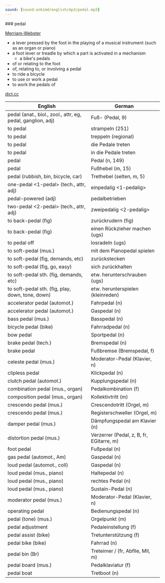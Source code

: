```yaml
---
sound: [sound:ankimd/english/mp3/pedal.mp3]
---
```


\### pedal

[Merriam-Webster](https://www.merriam-webster.com/dictionary/pedal)

- a lever pressed by the foot in the playing of a musical instrument (such as an organ or piano)
- a foot lever or treadle by which a part is activated in a mechanism
    - a bike's pedals
- of or relating to the foot
- of, relating to, or involving a pedal
- to ride a bicycle
- to use or work a pedal
- to work the pedals of

[dict.cc](https://www.dict.cc/pedal)

| English        | German       |
| -------------- | ------------ |
| pedal (anat., biol., zool., attr, eg, pedal, ganglion, adj) | Fuß- (Pedal, 9) |
| to pedal | strampeln (251) |
| to pedal | treppeln (regional) |
| to pedal | die Pedale treten |
| to pedal | in die Pedale treten |
| pedal | Pedal (n, 149) |
| pedal | Fußhebel (m, 15) |
| pedal (rubbish, bin, bicycle, car) | Trethebel (selten, m, 5) |
| one-pedal <1-pedal> (tech., attr, adj) | einpedalig <1-pedalig> |
| pedal-powered (adj) | pedalbetrieben |
| two-pedal <2-pedal> (tech., attr, adj) | zweipedalig <2-pedalig> |
| to back-pedal (fig) | zurückrudern (fig) |
| to back-pedal (fig) | einen Rückzieher machen (ugs) |
| to pedal off | losradeln (ugs) |
| to soft-pedal (mus.) | mit dem Pianopedal spielen |
| to soft-pedal (fig, demands, etc) | zurückstecken |
| to soft-pedal (fig, go, easy) | sich zurückhalten |
| to soft-pedal sth. (fig, demands, etc) | etw. herunterschrauben (ugs) |
| to soft-pedal sth. (fig, play, down, tone, down) | etw. herunterspielen (kleinreden) |
| accelerator pedal (automot.) | Fahrpedal (n) |
| accelerator pedal (automot.) | Gaspedal (n) |
| bass pedal (mus.) | Basspedal (n) |
| bicycle pedal (bike) | Fahrradpedal (n) |
| bow pedal | Sportpedal (n) |
| brake pedal (tech.) | Bremspedal (n) |
| brake pedal | Fußbremse (Bremspedal, f) |
| celeste pedal (mus.) | Moderator-Pedal (Klavier, n) |
| clipless pedal | Klickpedal (n) |
| clutch pedal (automot.) | Kupplungspedal (n) |
| combination pedal (mus., organ) | Pedalkombination (f) |
| composition pedal (mus., organ) | Kollektivtritt (m) |
| crescendo pedal (mus.) | Crescendotritt (Orgel, m) |
| crescendo pedal (mus.) | Registerschweller (Orgel, m) |
| damper pedal (mus.) | Dämpfungspedal am Klavier (n) |
| distortion pedal (mus.) | Verzerrer (Pedal, z, B, fr, EGitarre, m) |
| foot pedal | Fußpedal (n) |
| gas pedal (automot., Am) | Gaspedal (n) |
| loud pedal (automot., coll) | Gaspedal (n) |
| loud pedal (mus., piano) | Haltepedal (n) |
| loud pedal (mus., piano) | rechtes Pedal (n) |
| loud pedal (mus., piano) | Sustain-Pedal (n) |
| moderator pedal (mus.) | Moderator-Pedal (Klavier, n) |
| operating pedal | Bedienungspedal (n) |
| pedal (tone) (mus.) | Orgelpunkt (m) |
| pedal adjustment | Pedaleinstellung (f) |
| pedal assist (bike) | Tretunterstützung (f) |
| pedal bike (bike) | Fahrrad (n) |
| pedal bin (Br) | Treteimer / (fr, Abflle, Mll, m) |
| pedal board (mus.) | Pedalklaviatur (f) |
| pedal boat | Tretboot (n) |
